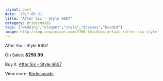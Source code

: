 ```yaml
---
layout: post
date: '2017-05-31'
title: "After Six - Style 6607"
category: Bridesmaids
tags: ["wedding","elegant","style","dresses","beaded"]
image: http://img.sequinious.com/7766-thickbox_default/after-six-style-6607.jpg
---
```

After Six - Style 6607

On Sales: **$250.99**
<a href="https://www.sequinious.com/bridesmaids/3133-after-six-style-6607.html"><amp-img layout="responsive" width="600" height="600" src="//img.sequinious.com/7766-thickbox_default/after-six-style-6607.jpg" alt="After Six - Style 6607 0" /></a>
<a href="https://www.sequinious.com/bridesmaids/3133-after-six-style-6607.html"><amp-img layout="responsive" width="600" height="600" src="//img.sequinious.com/7767-thickbox_default/after-six-style-6607.jpg" alt="After Six - Style 6607 1" /></a>

Buy it: [After Six - Style 6607](https://www.sequinious.com/bridesmaids/3133-after-six-style-6607.html "After Six - Style 6607")

View more: [Bridesmaids](https://www.sequinious.com/3-bridesmaids "Bridesmaids")